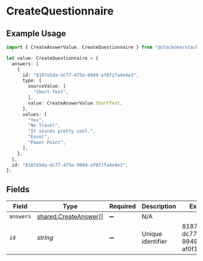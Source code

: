 # CreateQuestionnaire

## Example Usage

```typescript
import { CreateAnswerValue, CreateQuestionnaire } from "@stackone/stackone-client-ts/sdk/models/shared";

let value: CreateQuestionnaire = {
  answers: [
    {
      id: "8187e5da-dc77-475e-9949-af0f1fa4e4e3",
      type: {
        sourceValue: [
          "Short Text",
        ],
        value: CreateAnswerValue.ShortText,
      },
      values: [
        "Yes",
        "No Travel",
        "It sounds pretty cool.",
        "Excel",
        "Power Point",
      ],
    },
  ],
  id: "8187e5da-dc77-475e-9949-af0f1fa4e4e3",
};
```

## Fields

| Field                                                               | Type                                                                | Required                                                            | Description                                                         | Example                                                             |
| ------------------------------------------------------------------- | ------------------------------------------------------------------- | ------------------------------------------------------------------- | ------------------------------------------------------------------- | ------------------------------------------------------------------- |
| `answers`                                                           | [shared.CreateAnswer](../../../sdk/models/shared/createanswer.md)[] | :heavy_minus_sign:                                                  | N/A                                                                 |                                                                     |
| `id`                                                                | *string*                                                            | :heavy_minus_sign:                                                  | Unique identifier                                                   | 8187e5da-dc77-475e-9949-af0f1fa4e4e3                                |